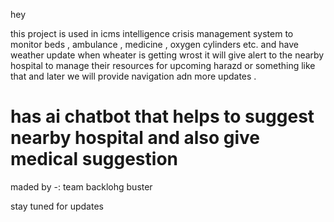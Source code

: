hey 

this project is used in icms intelligence crisis management system to monitor beds , ambulance , medicine , oxygen cylinders etc.
and have weather update when wheater is getting wrost it will give alert to the nearby hospital to manage their resources for upcoming harazd or something like that and later we will provide navigation adn more updates .
# has ai chatbot that helps to suggest nearby hospital and also give medical suggestion 

maded by -: team backlohg buster 

stay tuned for updates
